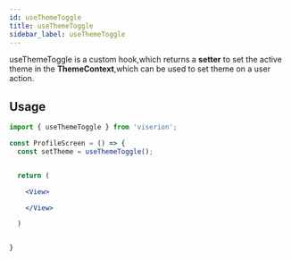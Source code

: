 ```yaml
---
id: useThemeToggle
title: useThemeToggle
sidebar_label: useThemeToggle
---
```



useThemeToggle is a custom hook,which returns a **setter** to set the active theme in the **ThemeContext**,which can be used to set theme on a user action.


## Usage


```jsx
import { useThemeToggle } from 'viserion';

const ProfileScreen = () => {
  const setTheme = useThemeToggle();


  return (

    <View>

    </View>

  )


}
```
